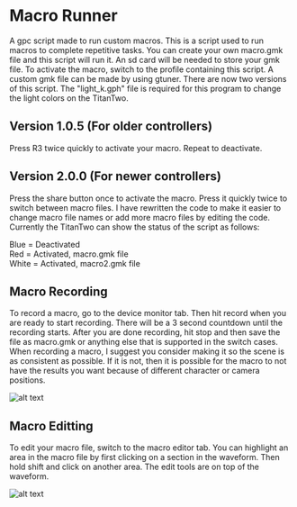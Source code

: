 # Macro Runner
 A gpc script made to run custom macros. This is a script used to run macros to complete repetitive tasks. You can create your own macro.gmk file and this script will run it. An sd card will be needed to store your gmk file. To activate the macro, switch to the profile containing this script. A custom gmk file can be made by using gtuner. There are now two versions of this script. The "light_k.gph" file is required for this program to change the light colors on the TitanTwo.

**Version 1.0.5 (For older controllers)**
----------------------------------------------------------------------------------------------------------------------------
Press R3 twice quickly to activate your macro. Repeat to deactivate.

**Version 2.0.0 (For newer controllers)**
----------------------------------------------------------------------------------------------------------------------------
Press the share button once to activate the macro. Press it quickly twice to switch between macro files. I have rewritten the code to make it easier to change macro file names or add more macro files by editing the code. Currently the TitanTwo can show the status of the script as follows:  

Blue = Deactivated  
Red = Activated, macro.gmk file  
White = Activated, macro2.gmk file  


**Macro Recording**
----------------------------------------------------------------------------------------------------------------------------
To record a macro, go to the device monitor tab. Then hit record when you are ready to start recording. There will be a 3 second countdown until the recording starts. After you are done recording, hit stop and then save the file as macro.gmk or anything else that is supported in the switch cases. When recording a macro, I suggest you consider making it so the scene is as consistent as possible. If it is not, then it is possible for the macro to not have the results you want because of different character or camera positions.

![alt text](https://github.com/Kttra/MacroRunner/blob/sub/macro%20recorder.png)

**Macro Editting**
----------------------------------------------------------------------------------------------------------------------------
To edit your macro file, switch to the macro editor tab. You can highlight an area in the macro file by first clicking on a section in the waveform. Then hold shift and click on another area. The edit tools are on top of the waveform.

![alt text](https://github.com/Kttra/MacroRunner/blob/sub/macro%20editor.png)
